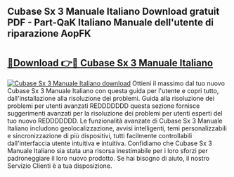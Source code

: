 ## Cubase Sx 3 Manuale Italiano Download gratuit PDF - Part-QaK Italiano Manuale dell'utente di riparazione AopFK

# <h2><a href="http://dfg4k22.blite.top/?on=Cubase+Sx+3+Manuale+Italiano">🔗Download 👉🔴 Cubase Sx 3 Manuale Italiano</a></h2>

[![Cubase Sx 3 Manuale Italiano download](https://i.imgur.com/lujVjoI.png)](http://dfg4k22.blite.top/?on=Cubase+Sx+3+Manuale+Italiano)
Ottieni il massimo dal tuo nuovo Cubase Sx 3 Manuale Italiano con questa guida per l'utente e copri tutto, dall'installazione alla risoluzione dei problemi. Guida alla risoluzione dei problemi per utenti avanzati REDDDDDDD questa sezione fornisce suggerimenti avanzati per la risoluzione dei problemi per utenti esperti del tuo nuovo REDDDDDDD. Le funzionalità avanzate di Cubase Sx 3 Manuale Italiano includono geolocalizzazione, avvisi intelligenti, temi personalizzabili e sincronizzazione di più dispositivi, tutti facilmente controllabili dall'interfaccia utente intuitiva e intuitiva. Confidiamo che Cubase Sx 3 Manuale Italiano sia stata una risorsa inestimabile per i loro sforzi per padroneggiare il loro nuovo prodotto. Se hai bisogno di aiuto, il nostro Servizio Clienti è a tua disposizione.
